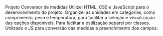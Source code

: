 Projeto Conversor de medidas
Utilizei  HTML, CSS e JavaScript para o desenvolvimento do projeto. 
Organizei as unidades em categorias, como comprimento, peso e temperatura, para facilitar a seleção e visualização das opções disponíveis. 
Para faciitar a estilização separei por classes.
Utilizado o JS para conversão das medidas e preenchimento dos campos.
